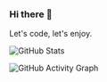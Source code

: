### Hi there 👋

Let's code, let's enjoy.

![GitHub Stats](https://github-readme-stats.vercel.app/api?username=JNBarrachina&show_icons=true&theme=radical)

![GitHub Activity Graph](https://activity-graph.herokuapp.com/graph?username=JNBarrachina&theme=dracula)

<!--
**JNBarrachina/JNBarrachina** is a ✨ _special_ ✨ repository because its `README.md` (this file) appears on your GitHub profile.

Here are some ideas to get you started:

- 🔭 I’m currently working on ...
- 🌱 I’m currently learning ...
- 👯 I’m looking to collaborate on ...
- 🤔 I’m looking for help with ...
- 💬 Ask me about ...
- 📫 How to reach me: ...
- 😄 Pronouns: ...
- ⚡ Fun fact: ...
-->
